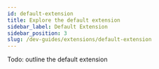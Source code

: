 ```yaml
---
id: default-extension
title: Explore the default extension
sidebar_label: Default Extension
sidebar_position: 3
slug: /dev-guides/extensions/default-extension
---
```


Todo: outline the default extension